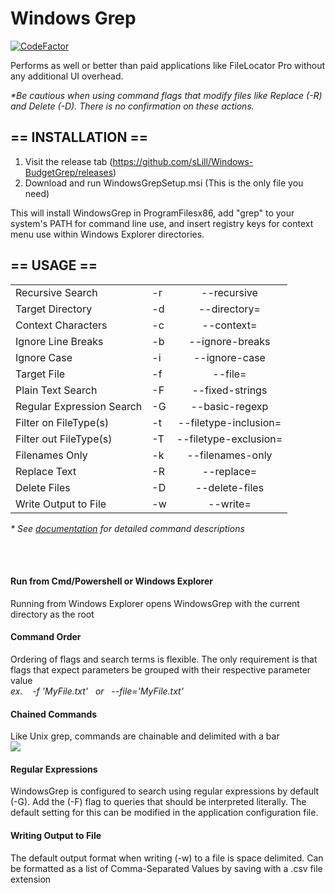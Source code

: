 <h1>Windows Grep</h1>

[![CodeFactor](https://www.codefactor.io/repository/github/slill/windows-budgetgrep/badge)](https://www.codefactor.io/repository/github/slill/windows-budgetgrep)

Performs as well or better than paid applications like FileLocator Pro without any additional UI overhead.  

<i>*Be cautious when using command flags that modify files like Replace (-R) and Delete (-D). There is no confirmation on these actions.</i>

<h2>== INSTALLATION ==</h2>

1. Visit the release tab (https://github.com/sLill/Windows-BudgetGrep/releases)
2. Download and run WindowsGrepSetup.msi (This is the only file you need)

This will install WindowsGrep in ProgramFilesx86, add "grep" to your system's PATH for command line use, and insert registry keys for context menu use within Windows Explorer directories.

<h2>== USAGE ==</h2>

|                           |    |                       |
| ------------------------- | -- | :-------------------: |
| Recursive Search          | -r | --recursive           |
| Target Directory          | -d | --directory=          |
| Context Characters        | -c | --context=            |
| Ignore Line Breaks        | -b | --ignore-breaks       |
| Ignore Case               | -i | --ignore-case         |
| Target File               | -f | --file=               |
| Plain Text Search         | -F | --fixed-strings       |
| Regular Expression Search | -G | --basic-regexp        |
| Filter on FileType(s)     | -t | --filetype-inclusion= |
| Filter out FileType(s)    | -T | --filetype-exclusion= |
| Filenames Only            | -k | --filenames-only      |
| Replace Text              | -R | --replace=            |
| Delete Files              | -D | --delete-files        |
| Write Output to File      | -w | --write=              |


<i>* See <a href="https://github.com/sLill/Windows-BudgetGrep/wiki/WindowsGrep.CommandFlags">documentation</a> for detailed command descriptions </i>

</br>
</br>

<h4>Run from Cmd/Powershell or Windows Explorer</h4>
Running from Windows Explorer opens WindowsGrep with the current directory as the root 

</br>

<h4>Command Order</h4>
Ordering of flags and search terms is flexible. The only requirement is that flags that expect parameters be grouped with their respective parameter value
<br/><i>ex. &nbsp;&nbsp; -f 'MyFile.txt' &nbsp; or &nbsp; --file='MyFile.txt'</i>

</br>

<h4>Chained Commands</h4>
Like Unix grep, commands are chainable and delimited with a bar</br>
<img src="https://i.imgur.com/pjhqRBi.png"> 

<h4>Regular Expressions</h4>
WindowsGrep is configured to search using regular expressions by default (-G). Add the (-F) flag to queries that should be interpreted literally. The default setting for this can be modified in the application configuration file. 

</br>

<h4>Writing Output to File</h4>

The default output format when writing (-w) to a file is space delimited. Can be formatted as a list of Comma-Separated Values by saving with a .csv file extension

